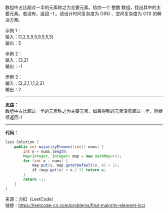 数组中占比超过一半的元素称之为主要元素。给你一个 整数 数组，找出其中的主要元素。若没有，返回 -1 。请设计时间复杂度为 O(N) 、空间复杂度为 O(1) 的解决方案。                            


示例 1：                               
输入：[1,2,5,9,5,9,5,5,5]                              
输出：5                        

示例 2：                          
输入：[3,2]                        
输出：-1                          

示例 3：                             
输入：[2,2,1,1,1,2,2]                          
输出：2                                

***

**思路：**            
数组中占比超过一半的元素称之为主要元素，如果得到的元素没有超过一半，则继续返回-1

***

**代码：**
```java
lass Solution {
    public int majorityElement(int[] nums) {
        int n = nums.length;
        Map<Integer, Integer> map = new HashMap<>();
        for (int x : nums) {
            map.put(x, map.getOrDefault(x, 0) + 1);
            if (map.get(x) > n / 2) return x;
        }
        return -1;
    }
}
```


来源：力扣（LeetCode）                               
链接：https://leetcode-cn.com/problems/find-majority-element-lcci
